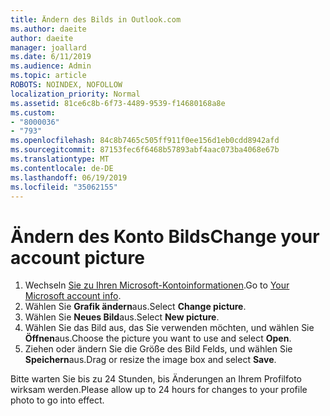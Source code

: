 ```yaml
---
title: Ändern des Bilds in Outlook.com
ms.author: daeite
author: daeite
manager: joallard
ms.date: 6/11/2019
ms.audience: Admin
ms.topic: article
ROBOTS: NOINDEX, NOFOLLOW
localization_priority: Normal
ms.assetid: 81ce6c8b-6f73-4489-9539-f14680168a8e
ms.custom:
- "8000036"
- "793"
ms.openlocfilehash: 84c8b7465c505ff911f0ee156d1eb0cdd8942afd
ms.sourcegitcommit: 87153fec6f6468b57893abf4aac073ba4068e67b
ms.translationtype: MT
ms.contentlocale: de-DE
ms.lasthandoff: 06/19/2019
ms.locfileid: "35062155"
---
```

# <a name="change-your-account-picture"></a><span data-ttu-id="fc012-102">Ändern des Konto Bilds</span><span class="sxs-lookup"><span data-stu-id="fc012-102">Change your account picture</span></span>

1. <span data-ttu-id="fc012-103">Wechseln [Sie zu Ihren Microsoft-Kontoinformationen](https://go.microsoft.com/fwlink/p/?linkid=860841).</span><span class="sxs-lookup"><span data-stu-id="fc012-103">Go to [Your Microsoft account info](https://go.microsoft.com/fwlink/p/?linkid=860841).</span></span>
2. <span data-ttu-id="fc012-104">Wählen Sie **Grafik ändern**aus.</span><span class="sxs-lookup"><span data-stu-id="fc012-104">Select **Change picture**.</span></span>
3. <span data-ttu-id="fc012-105">Wählen Sie **Neues Bild**aus.</span><span class="sxs-lookup"><span data-stu-id="fc012-105">Select **New picture**.</span></span>
4. <span data-ttu-id="fc012-106">Wählen Sie das Bild aus, das Sie verwenden möchten, und wählen Sie **Öffnen**aus.</span><span class="sxs-lookup"><span data-stu-id="fc012-106">Choose the picture you want to use and select **Open**.</span></span>
5. <span data-ttu-id="fc012-107">Ziehen oder ändern Sie die Größe des Bild Felds, und wählen Sie **Speichern**aus.</span><span class="sxs-lookup"><span data-stu-id="fc012-107">Drag or resize the image box and select **Save**.</span></span>

<span data-ttu-id="fc012-108">Bitte warten Sie bis zu 24 Stunden, bis Änderungen an Ihrem Profilfoto wirksam werden.</span><span class="sxs-lookup"><span data-stu-id="fc012-108">Please allow up to 24 hours for changes to your profile photo to go into effect.</span></span>